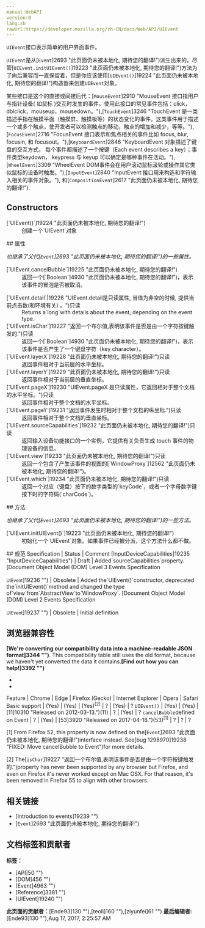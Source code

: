 ```yaml
---
manual:WebAPI
version:0
lang:zh
rawUrl:https://developer.mozilla.org/zh-CN/docs/Web/API/UIEvent
---
```






`UIEvent`接口表示简单的用户界面事件。



`UIEvent`是从[`Event`]2693 "此页面仍未被本地化, 期待您的翻译!")派生出来的。尽管[`UIEvent.initUIEvent()`]19223 "此页面仍未被本地化, 期待您的翻译!")方法为了向后兼容而一直保留着，但是你应该使用[`UIEvent()`]19224 "此页面仍未被本地化, 期待您的翻译!")构造器来创建`UIEvent`对象。



某些接口是这个的直接或间接后代：[`MouseEvent`]2910 "MouseEvent 接口指用户与指针设备( 如鼠标 )交互时发生的事件。使用此接口的常见事件包括：click，dblclick，mouseup，mousedown。"),[`TouchEvent`]3246 "TouchEvent 是一类描述手指在触摸平面（触摸屏、触摸板等）的状态变化的事件。这类事件用于描述一个或多个触点，使开发者可以检测触点的移动，触点的增加和减少，等等。"),[`FocusEvent`]2716 "FocusEvent 接口表示和焦点相关的事件比如 focus, blur, focusin, 和 focusout。"),[`KeyboardEvent`]2846 "KeyboardEvent 对象描述了键盘的交互方式。 每个事件都描述了一个按键（Each event describes a key）；事件类型keydown， keypress 与 keyup 可以确定是哪种事件在活动。"),[`WheelEvent`]3309 "WheelEvent DOM事件会在用户滚动鼠标滚轮或操作其它类似鼠标的设备时触发。"),[`InputEvent`]2840 "InputEvent 接口用来构造和字符输入相关的事件对象。"), 和[`CompositionEvent`]2617 "此页面仍未被本地化, 期待您的翻译!").


## Constructors<a name="Constructors"></a>
<dl><dt id=''>[`UIEvent()`]19224 "此页面仍未被本地化, 期待您的翻译!")</dt><dd>创建一个`UIEvent`对象</dd></dl>
## 属性<a name="属性"></a>


<em>也继承了父代[`Event`]2693 "此页面仍未被本地化, 期待您的翻译!")的一些属性。</em>

<dl><dt id=''>[`UIEvent.cancelBubble`]19225 "此页面仍未被本地化, 期待您的翻译!")<i></i><i></i></dt><dd>返回一个[`Boolean`]4930 "此页面仍未被本地化, 期待您的翻译!")，表示该事件的冒泡是否被取消。</dd></dl><dl><dt id=''>[`UIEvent.detail`]19226 "UIEvent.detail是只读属性, 当值为非空的时候, 提供当前点击数(和环境有关) 。")只读</dt><dd>Returns a`long`with details about the event, depending on the event type.</dd><dt id=''>[`UIEvent.isChar`]19227 "返回一个布尔值,表明该事件是否是由一个字符按键触发的.")<i></i>只读</dt><dd>返回一个[`Boolean`]4930 "此页面仍未被本地化, 期待您的翻译!")，表示该事件是否产生了一个键盘字符（key character）。</dd><dt id=''>[`UIEvent.layerX`]19228 "此页面仍未被本地化, 期待您的翻译!")<i></i>只读</dt><dd>返回事件相对于当前层的水平坐标。</dd><dt id=''>[`UIEvent.layerY`]19229 "此页面仍未被本地化, 期待您的翻译!")<i></i>只读</dt><dd>返回事件相对于当前层的垂直坐标。</dd><dt id=''>[`UIEvent.pageX`]19230 "UIEvent.pageX 是只读属性，它返回相对于整个文档的水平坐标。")<i></i>只读</dt><dd>返回事件相对于整个文档的水平坐标。</dd><dt id=''>[`UIEvent.pageY`]19231 "返回事件发生时相对于整个文档的纵坐标.")<i></i>只读</dt><dd>返回事件相对于整个文档的垂直坐标。</dd><dt id=''>[`UIEvent.sourceCapabilities`]19232 "此页面仍未被本地化, 期待您的翻译!")<i></i>只读</dt><dd>返回输入设备功能接口的一个实例，它提供有关负责生成 touch 事件的物理设备的信息。</dd><dt id=''>[`UIEvent.view`]19233 "此页面仍未被本地化, 期待您的翻译!")只读</dt><dd>返回一个包含了产生该事件的视图的[`WindowProxy`]12562 "此页面仍未被本地化, 期待您的翻译!")。</dd><dt id=''>[`UIEvent.which`]19234 "此页面仍未被本地化, 期待您的翻译!")<i></i>只读</dt><dd>返回一个对应（键盘）按下的数字类型的`keyCode`，或者一个字母数字键按下时的字符码(`charCode`)。</dd></dl>
## 方法<a name="方法"></a>


<em>也继承了父代[`Event`]2693 "此页面仍未被本地化, 期待您的翻译!")的一些方法。</em>

<dl><dt id=''>[`UIEvent.initUIEvent()`]19223 "此页面仍未被本地化, 期待您的翻译!")<i></i></dt><dd>初始化一个`UIEvent`对象。如果事件已经被分派，这个方法什么都不做。</dd></dl>
## 规范<a name="规范"></a>
Specification | Status | Comment 
[InputDeviceCapabilities]19235 "InputDeviceCapabilities") | Draft | Added`sourceCapabilities`property. 
[Document Object Model (DOM) Level 3 Events Specification<br></br><small>UIEvent</small>]19236 "") | Obsolete | Added the`UIEvent()`constructor, deprecated the`initUIEvent()`method and changed the type of`view`from`AbstractView`to`WindowProxy`. 
[Document Object Model (DOM) Level 2 Events Specification<br></br><small>UIEvent</small>]19237 "") | Obsolete | Initial definition 


## 浏览器兼容性<a name="浏览器兼容性"></a>


**[We&#39;re converting our compatibility data into a machine-readable JSON format]3344 "")**. This compatibility table still uses the old format, because we haven&#39;t yet converted the data it contains.**[Find out how you can help!]3392 "")**


* 
* 
Feature | Chrome | Edge | Firefox (Gecko) | Internet Explorer | Opera | Safari 
Basic support | (Yes) | (Yes) | (Yes)<sup>[2]</sup> | ? | (Yes) | ? 
`UIEvent()` | (Yes) | (Yes) | [11]10310 "Released on 2012-03-13.")(11) | ? | (Yes) | ? 
`cancelBubble`defined on Event | ? | (Yes) | [53]3920 "Released on 2017-04-18.")(53)<sup>[1]</sup> | ? | ? | ? 





[1] From Firefox 52, this property is now defined on the[`Event`]2693 "此页面仍未被本地化, 期待您的翻译!")interface instead. See[bug 1298970]19238 "FIXED: Move cancelBubble to Event")for more details.



[2] The[`isChar`]19227 "返回一个布尔值,表明该事件是否是由一个字符按键触发的.")property has never been supported by any browser but Firefox, and even on Firefox it&#39;s never worked except on Mac OSX. For that reason, it&#39;s been removed in Firefox 55 to align with other browsers.


## 相关链接<a name="相关链接"></a>

* [Introduction to events]19239 "")
* [`Event`]2693 "此页面仍未被本地化, 期待您的翻译!")



## 文档标签和贡献者
**标签：**
* [API]50 "")
* [DOM]456 "")
* [Event]4963 "")
* [Reference]3381 "")
* [UIEvent]19240 "")

**此页面的贡献者：**[Ende93]130 ""),[teoli]160 ""),[ziyunfei]61 "")
**最后编辑者:**[Ende93]130 ""),<time>Aug 17, 2017, 2:25:57 AM</time>


